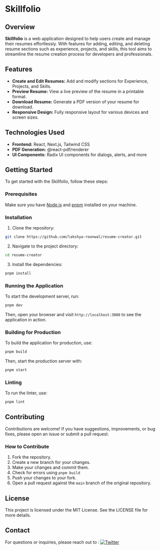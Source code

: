 # Skillfolio

## Overview

**Skillfolio** is a web application designed to help users create and manage their resumes effortlessly. With features for adding, editing, and deleting resume sections such as experience, projects, and skills, this tool aims to streamline the resume creation process for developers and professionals.

## Features

- **Create and Edit Resumes:** Add and modify sections for Experience, Projects, and Skills.
- **Preview Resume:** View a live preview of the resume in a printable format.
- **Download Resume:** Generate a PDF version of your resume for download.
- **Responsive Design:** Fully responsive layout for various devices and screen sizes.

## Technologies Used

- **Frontend:** React, Next.js, Tailwind CSS
- **PDF Generation:** @react-pdf/renderer
- **UI Components:** Radix UI components for dialogs, alerts, and more

## Getting Started

To get started with the Skillfolio, follow these steps:

### Prerequisites

Make sure you have [Node.js](https://nodejs.org/) and [pnpm](https://pnpm.io/) installed on your machine.

### Installation

1. Clone the repository:
    
```bash
git clone https://github.com/lakshya-roonwal/resume-creator.git
```
    
2. Navigate to the project directory:
    
```bash
cd resume-creator
```
    
3. Install the dependencies:
    
```bash 
pnpm install
```
    

### Running the Application

To start the development server, run:

```bash
pnpm dev
```

Then, open your browser and visit `http://localhost:3000` to see the application in action.

### Building for Production

To build the application for production, use:

```bash
pnpm build
```

Then, start the production server with:

```bash
pnpm start
```

### Linting

To run the linter, use:

```bash
pnpm lint
```

## Contributing

Contributions are welcome! If you have suggestions, improvements, or bug fixes, please open an issue or submit a pull request.

### How to Contribute

1. Fork the repository.
2. Create a new branch for your changes.
3. Make your changes and commit them.
4. Check for errors using ```pnpm build```
4. Push your changes to your fork.
5. Open a pull request against the `main` branch of the original repository.

## License

This project is licensed under the MIT License. See the LICENSE file for more details.

## Contact

For questions or inquiries, please reach out to :
[![Twitter](https://img.shields.io/badge/lakshyaroonwal-black?logo=X&logoColor=white&style=for-the-badge)](https://x.com/lakshyaroonwal)

